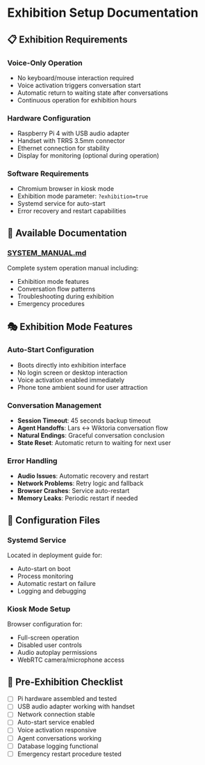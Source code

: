 # Exhibition Setup Documentation

## 📋 Exhibition Requirements

### Voice-Only Operation
- No keyboard/mouse interaction required
- Voice activation triggers conversation start
- Automatic return to waiting state after conversations
- Continuous operation for exhibition hours

### Hardware Configuration
- Raspberry Pi 4 with USB audio adapter
- Handset with TRRS 3.5mm connector
- Ethernet connection for stability
- Display for monitoring (optional during operation)

### Software Requirements
- Chromium browser in kiosk mode
- Exhibition mode parameter: `?exhibition=true`
- Systemd service for auto-start
- Error recovery and restart capabilities

## 📖 Available Documentation

### [SYSTEM_MANUAL.md](./SYSTEM_MANUAL.md)
Complete system operation manual including:
- Exhibition mode features
- Conversation flow patterns
- Troubleshooting during exhibition
- Emergency procedures

## 🎭 Exhibition Mode Features

### Auto-Start Configuration
- Boots directly into exhibition interface
- No login screen or desktop interaction
- Voice activation enabled immediately
- Phone tone ambient sound for user attraction

### Conversation Management
- **Session Timeout**: 45 seconds backup timeout
- **Agent Handoffs**: Lars ↔ Wiktoria conversation flow
- **Natural Endings**: Graceful conversation conclusion
- **State Reset**: Automatic return to waiting for next user

### Error Handling
- **Audio Issues**: Automatic recovery and restart
- **Network Problems**: Retry logic and fallback
- **Browser Crashes**: Service auto-restart
- **Memory Leaks**: Periodic restart if needed

## 🔧 Configuration Files

### Systemd Service
Located in deployment guide for:
- Auto-start on boot
- Process monitoring
- Automatic restart on failure
- Logging and debugging

### Kiosk Mode Setup
Browser configuration for:
- Full-screen operation
- Disabled user controls
- Audio autoplay permissions
- WebRTC camera/microphone access

## 🚀 Pre-Exhibition Checklist

- [ ] Pi hardware assembled and tested
- [ ] USB audio adapter working with handset
- [ ] Network connection stable
- [ ] Auto-start service enabled
- [ ] Voice activation responsive
- [ ] Agent conversations working
- [ ] Database logging functional
- [ ] Emergency restart procedure tested